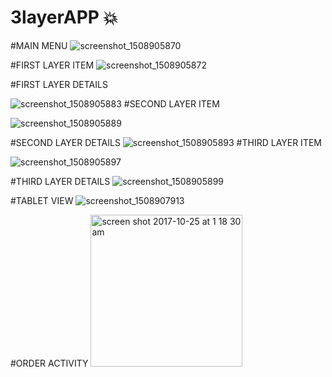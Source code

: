 # 3layerAPP :boom:
#MAIN MENU
![screenshot_1508905870](https://user-images.githubusercontent.com/14055135/31981770-3e8d3160-b923-11e7-8aa8-bfe1d128f206.png)

#FIRST LAYER ITEM
![screenshot_1508905872](https://user-images.githubusercontent.com/14055135/31981771-3e9dfe0a-b923-11e7-8d06-8342d4a86434.png)

#FIRST LAYER DETAILS

![screenshot_1508905883](https://user-images.githubusercontent.com/14055135/31981772-3eae7f8c-b923-11e7-9643-b2ed7161c8b6.png)
#SECOND LAYER ITEM

![screenshot_1508905889](https://user-images.githubusercontent.com/14055135/31981773-3ec0cdc2-b923-11e7-9813-520eff35bdb3.png)

#SECOND LAYER DETAILS
![screenshot_1508905893](https://user-images.githubusercontent.com/14055135/31981774-3ecfcc32-b923-11e7-9195-db2d3b85ee8f.png)
#THIRD LAYER ITEM

![screenshot_1508905897](https://user-images.githubusercontent.com/14055135/31981775-3ee02bcc-b923-11e7-9f4e-1f3b060d7e3f.png)

#THIRD LAYER DETAILS
![screenshot_1508905899](https://user-images.githubusercontent.com/14055135/31981776-3ef03710-b923-11e7-81f3-f970973e3293.png)

#TABLET VIEW
![screenshot_1508907913](https://user-images.githubusercontent.com/14055135/31982052-a1d979ee-b924-11e7-83eb-269c7048b4ab.jpg)

#ORDER ACTIVITY
<img width="243" alt="screen shot 2017-10-25 at 1 18 30 am" src="https://user-images.githubusercontent.com/14055135/31982086-d75af9bc-b924-11e7-81e6-81f46448898a.png">
